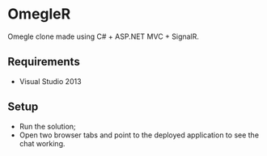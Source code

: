 # OmegleR

Omegle clone made using C# + ASP.NET MVC + SignalR.

## Requirements

- Visual Studio 2013

## Setup

- Run the solution;
- Open two browser tabs and point to the deployed application to see the chat working.

